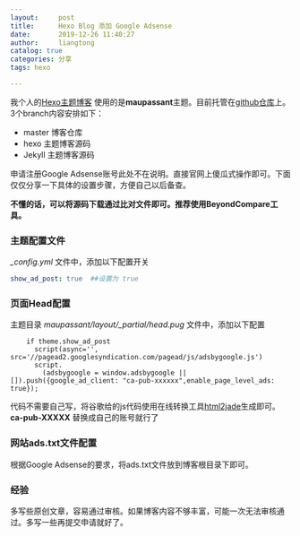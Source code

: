 ```yaml
---
layout:     post
title:      Hexo Blog 添加 Google Adsense
date:       2019-12-26 11:40:27
author:     liangtong
catalog: true
categories: 分享
tags: hexo

---
```


我个人的[Hexo主题博客](http://www.liangtong.site/) 使用的是**maupassant**主题。目前托管在[github仓库](https://github.com/liangtongdev/liangtongdev.github.io)上。3个branch内容安排如下：

+ master 博客仓库
+ hexo 主题博客源码
+ Jekyll 主题博客源码

申请注册Google Adsense账号此处不在说明。直接官网上傻瓜式操作即可。下面仅仅分享一下具体的设置步骤，方便自己以后备查。

**不懂的话，可以将源码下载通过比对文件即可。推荐使用BeyondCompare工具。**

### 主题配置文件

*_config.yml* 文件中，添加以下配置开关

```yml config
show_ad_post: true  ##设置为 true
```

### 页面Head配置

主题目录 *maupassant/layout/_partial/head.pug* 文件中，添加以下配置
```
    if theme.show_ad_post
      script(async='', src='//pagead2.googlesyndication.com/pagead/js/adsbygoogle.js')
      script.
        (adsbygoogle = window.adsbygoogle || []).push({google_ad_client: "ca-pub-xxxxxx",enable_page_level_ads: true});
```
代码不需要自己写，将谷歌给的js代码使用在线转换工具[html2jade](https://www.html2jade.org/)生成即可。 **ca-pub-XXXXX** 替换成自己的账号就行了

### 网站ads.txt文件配置

根据Google Adsense的要求，将ads.txt文件放到博客根目录下即可。

### 经验

多写些原创文章，容易通过审核。如果博客内容不够丰富，可能一次无法审核通过。多写一些再提交申请就好了。
